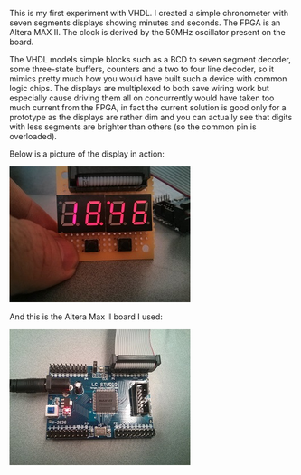 
This is my first experiment with VHDL. I created a simple chronometer with seven segments displays showing minutes and seconds. The FPGA is an Altera MAX II. The clock is derived by the 50MHz oscillator present on the board.

The VHDL models simple blocks such as a BCD to seven segment decoder, some three-state buffers, counters and a two to four line decoder, so it mimics pretty much how you would have built such a device
with common logic chips. The displays are multiplexed to both save wiring work but especially cause driving them all on concurrently would have taken too much current from the FPGA, in fact the current 
solution is good only for a prototype as the displays are rather dim and you can actually see that digits with less segments are brighter than others (so the common pin is overloaded).

Below is a picture of the display in action:

![Display](./images/Display.jpg)

And this is the Altera Max II board I used:

![Display](./images/Board.jpg)
